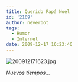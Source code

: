 ```yaml
---
title: Querido Papá Noel
id: '2169'
author: neverbot
tags:
  - Humor
  - Internet
date: 2009-12-17 16:23:46
---
```


![200912171623.jpg](./200912171623.jpg)

_Nuevos tiempos..._
